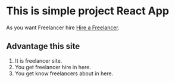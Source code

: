 # This is simple project React App

As you want Freelancer hire [Hire a Freelancer](https://freelancer-hire-cpi.netlify.app/).

## Advantage this site

1. It is freelancer site.
2. You get freelancer hire in here.
3. You get know freelancers about in here.

